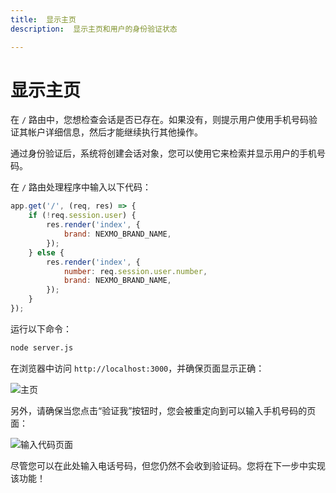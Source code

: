```yaml
---
title:  显示主页
description:  显示主页和用户的身份验证状态

---
```


显示主页
====

在 `/` 路由中，您想检查会话是否已存在。如果没有，则提示用户使用手机号码验证其帐户详细信息，然后才能继续执行其他操作。

通过身份验证后，系统将创建会话对象，您可以使用它来检索并显示用户的手机号码。

在 `/` 路由处理程序中输入以下代码：

```javascript
app.get('/', (req, res) => {
	if (!req.session.user) {
		res.render('index', {
			brand: NEXMO_BRAND_NAME,
		});
	} else {
		res.render('index', {
			number: req.session.user.number,
			brand: NEXMO_BRAND_NAME,
		});
	}
});
```

运行以下命令：

```sh
node server.js
```

在浏览器中访问 `http://localhost:3000`，并确保页面显示正确：

![主页](/images/tutorials/verify-stepup-auth-home-page.png)

另外，请确保当您点击“验证我”按钮时，您会被重定向到可以输入手机号码的页面：

![输入代码页面](/images/tutorials/verify-stepup-auth-enter-number-page.png)

尽管您可以在此处输入电话号码，但您仍然不会收到验证码。您将在下一步中实现该功能！

